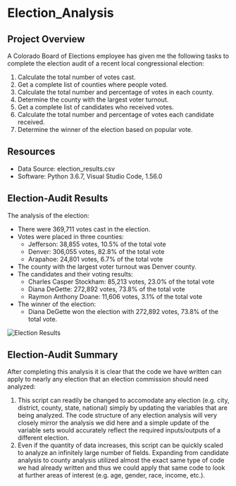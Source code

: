 # Election_Analysis

## Project Overview
A Colorado Board of Elections employee has given me the following tasks to complete the election audit of a recent local congressional election:

1. Calculate the total number of votes cast.
2. Get a complete list of counties where people voted.
3. Calculate the total number and percentage of votes in each county.
4. Determine the county with the largest voter turnout.
5. Get a complete list of candidates who received votes.
6. Calculate the total number and percentage of votes each candidate received.
7. Determine the winner of the election based on popular vote.

## Resources
- Data Source: election_results.csv
- Software: Python 3.6.7, Visual Studio Code, 1.56.0

## Election-Audit Results
The analysis of the election:
- There were 369,711 votes cast in the election.
- Votes were placed in three counties:
  - Jefferson: 38,855 votes, 10.5% of the total vote
  - Denver: 306,055 votes, 82.8% of the total vote
  - Arapahoe: 24,801 votes, 6.7% of the total vote
- The county with the largest voter turnout was Denver county.
- The candidates and their voting results:
  - Charles Casper Stockham: 85,213 votes, 23.0% of the total vote
  - Diana DeGette: 272,892 votes, 73.8% of the total vote 
  - Raymon Anthony Doane: 11,606 votes, 3.1% of the total vote
- The winner of the election:
  - Diana DeGette won the election with 272,892 votes, 73.8% of the total vote.

![Election Results](https://user-images.githubusercontent.com/82347825/117558731-be809400-b04d-11eb-8e58-ddc1784f5eba.png)


## Election-Audit Summary
After completing this analysis it is clear that the code we have written can apply to nearly any election that an election commission should need analyzed:
  1. This script can readily be changed to accomodate any election (e.g. city, district, county, state, national) simply by updating the variables that are being analyzed. The code structure of any election analysis will very closely mirror the analysis we did here and a simple update of the variable sets would accurately reflect the required inputs/outputs of a different election.
  2. Even if the quantity of data increases, this script can be quickly scaled to analyze an infinitely large number of fields. Expanding from candidate analysis to county analysis utilized almost the exact same type of code we had already written and thus we could apply that same code to look at further areas of interest (e.g. age, gender, race, income, etc.).
